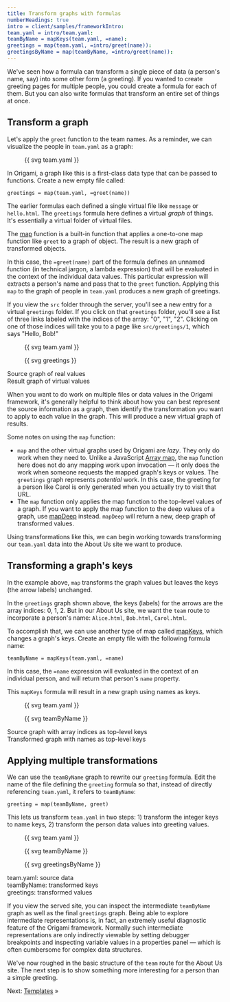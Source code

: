 ```yaml
---
title: Transform graphs with formulas
numberHeadings: true
intro = client/samples/frameworkIntro:
team.yaml = intro/team.yaml:
teamByName = mapKeys(team.yaml, =name):
greetings = map(team.yaml, =intro/greet(name)):
greetingsByName = map(teamByName, =intro/greet(name)):
---
```


We've seen how a formula can transform a single piece of data (a person's name, say) into some other form (a greeting). If you wanted to create greeting pages for multiple people, you could create a formula for each of them. But you can also write formulas that transform an entire set of things at once.

## Transform a graph

Let's apply the `greet` function to the team names. As a reminder, we can visualize the people in `team.yaml` as a graph:

<figure>
{{ svg team.yaml }}
</figure>

In Origami, a graph like this is a first-class data type that can be passed to functions. Create a new empty file called:

```console
greetings = map(team.yaml, =greet(name))
```

The earlier formulas each defined a single virtual file like `message` or `hello.html`. The `greetings` formula here defines a virtual _graph_ of things. It's essentially a virtual folder of virtual files.

The [map](/cli/builtins.html#map) function is a built-in function that applies a one-to-one map function like `greet` to a graph of object. The result is a new graph of transformed objects.

In this case, the `=greet(name)` part of the formula defines an unnamed function (in technical jargon, a lambda expression) that will be evaluated in the context of the individual data values. This particular expression will extracts a person's name and pass that to the `greet` function. Applying this `map` to the graph of people in `team.yaml` produces a new graph of greetings.

If you view the `src` folder through the server, you'll see a new entry for a virtual `greetings` folder. If you click on that `greetings` folder, you'll see a list of three links labeled with the indices of the array: "0", "1", "2". Clicking on one of those indices will take you to a page like `src/greetings/1`, which says "Hello, Bob!"

<div class="sideBySide">
  <figure>
    {{ svg team.yaml }}
  </figure>
  <figure>
    {{ svg greetings }}
  </figure>
  <figcaption>Source graph of real values</figcaption>
  <figcaption>Result graph of virtual values</figcaption>
</div>

When you want to do work on multiple files or data values in the Origami framework, it's generally helpful to think about how you can best represent the source information as a graph, then identify the transformation you want to apply to each value in the graph. This will produce a new virtual graph of results.

Some notes on using the `map` function:

- `map` and the other virtual graphs used by Origami are _lazy_. They only do work when they need to. Unlike a JavaScript [Array map](https://developer.mozilla.org/en-US/docs/Web/JavaScript/Reference/Global_Objects/Array/map), the `map` function here does not do any mapping work upon invocation — it only does the work when someone requests the mapped graph's keys or values. The `greetings` graph represents _potential_ work. In this case, the greeting for a person like Carol is only generated when you actually try to visit that URL.
- The `map` function only applies the map function to the top-level values of a graph. If you want to apply the map function to the deep values of a graph, use [mapDeep](/cli/builtins.html#mapDeep) instead. `mapDeep` will return a new, deep graph of transformed values.

Using transformations like this, we can begin working towards transforming our `team.yaml` data into the About Us site we want to produce.

## Transforming a graph's keys

In the example above, `map` transforms the graph values but leaves the keys (the arrow labels) unchanged.

In the `greetings` graph shown above, the keys (labels) for the arrows are the array indices: 0, 1, 2. But in our About Us site, we want the `team` route to incorporate a person's name: `Alice.html`, `Bob.html`, `Carol.html`.

To accomplish that, we can use another type of map called [mapKeys](/cli/builtins.html#mapKeys), which changes a graph's keys. Create an empty file with the following formula name:

```console
teamByName = mapKeys(team.yaml, =name)
```

In this case, the `=name` expression will evaluated in the context of an individual person, and will return that person's `name` property.

This `mapKeys` formula will result in a new graph using names as keys.

<div class="sideBySide">
  <figure>
    {{ svg team.yaml }}
  </figure>
  <figure>
    {{ svg teamByName }}
  </figure>
  <figcaption>Source graph with array indices as top-level keys</figcaption>
  <figcaption>Transformed graph with names as top-level keys</figcaption>
</div>

## Applying multiple transformations

We can use the `teamByName` graph to rewrite our `greeting` formula. Edit the name of the file defining the `greeting` formula so that, instead of directly referencing `team.yaml`, it refers to `teamByName`:

```console
greeting = map(teamByName, greet)
```

This lets us transform `team.yaml` in two steps: 1) transform the integer keys to name keys, 2) transform the person data values into greeting values.

<div class="sideBySide">
  <figure>
    {{ svg team.yaml }}
  </figure>
  <figure>
    {{ svg teamByName }}
  </figure>
  <figure>
    {{ svg greetingsByName }}
  </figure>
  <figcaption>team.yaml: source data</figcaption>
  <figcaption>teamByName: transformed keys</figcaption>
  <figcaption>greetings: transformed values</figcaption>
</div>

If you view the served site, you can inspect the intermediate `teamByName` graph as well as the final `greetings` graph. Being able to explore intermediate representations is, in fact, an extremely useful diagnostic feature of the Origami framework. Normally such intermediate representations are only indirectly viewable by setting debugger breakpoints and inspecting variable values in a properties panel — which is often cumbersome for complex data structures.

We've now roughed in the basic structure of the `team` route for the About Us site. The next step is to show something more interesting for a person than a simple greeting.

Next: [Templates](intro4.html) »

